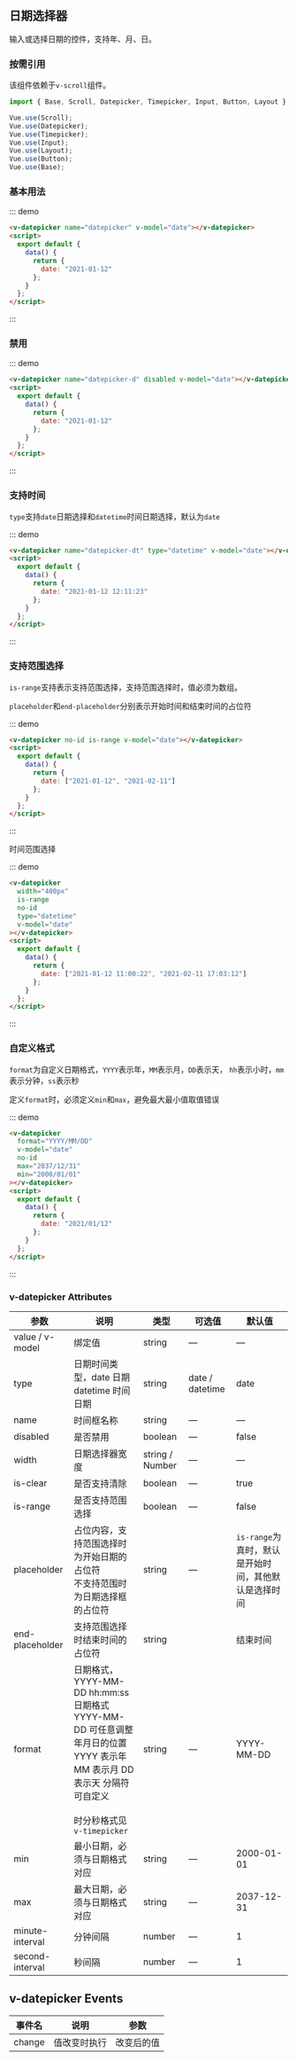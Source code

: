 ## 日期选择器

输入或选择日期的控件，支持年、月、日。
### 按需引用

该组件依赖于`v-scroll`组件。

```js
import { Base, Scroll, Datepicker, Timepicker, Input, Button, Layout } from "@reasy-team/reasy-ui";

Vue.use(Scroll);
Vue.use(Datepicker);
Vue.use(Timepicker);
Vue.use(Input);
Vue.use(Layout);
Vue.use(Button);
Vue.use(Base);
```

### 基本用法

::: demo

```html
<v-datepicker name="datepicker" v-model="date"></v-datepicker>
<script>
  export default {
    data() {
      return {
        date: "2021-01-12"
      };
    }
  };
</script>
```

:::

### 禁用

::: demo

```html
<v-datepicker name="datepicker-d" disabled v-model="date"></v-datepicker>
<script>
  export default {
    data() {
      return {
        date: "2021-01-12"
      };
    }
  };
</script>
```

:::

### 支持时间

`type`支持`date`日期选择和`datetime`时间日期选择，默认为`date`

::: demo

```html
<v-datepicker name="datepicker-dt" type="datetime" v-model="date"></v-datepicker>
<script>
  export default {
    data() {
      return {
        date: "2021-01-12 12:11:23"
      };
    }
  };
</script>
```

:::

### 支持范围选择

`is-range`支持表示支持范围选择，支持范围选择时，值必须为数组。

`placeholder`和`end-placeholder`分别表示开始时间和结束时间的占位符

::: demo

```html
<v-datepicker no-id is-range v-model="date"></v-datepicker>
<script>
  export default {
    data() {
      return {
        date: ["2021-01-12", "2021-02-11"]
      };
    }
  };
</script>
```

:::

时间范围选择

::: demo

```html
<v-datepicker
  width="400px"
  is-range 
  no-id
  type="datetime"
  v-model="date"
></v-datepicker>
<script>
  export default {
    data() {
      return {
        date: ["2021-01-12 11:00:22", "2021-02-11 17:03:12"]
      };
    }
  };
</script>
```

:::

### 自定义格式

`format`为自定义日期格式，`YYYY`表示年，`MM`表示月，`DD`表示天， `hh`表示小时，`mm`表示分钟，`ss`表示秒

定义`format`时，必须定义`min`和`max`，避免最大最小值取值错误

::: demo

```html
<v-datepicker
  format="YYYY/MM/DD"
  v-model="date"  
  no-id
  max="2037/12/31"
  min="2000/01/01"
></v-datepicker>
<script>
  export default {
    data() {
      return {
        date: "2021/01/12"
      };
    }
  };
</script>
```

:::

### v-datepicker Attributes

| 参数            | 说明                                                                                                                                                                     | 类型            | 可选值          | 默认值                                               |
| --------------- | ------------------------------------------------------------------------------------------------------------------------------------------------------------------------ | --------------- | --------------- | ---------------------------------------------------- |
| value / v-model | 绑定值                                                                                                                                                                   | string          | —               | —                                                    |
| type            | 日期时间类型，date 日期 <br />datetime 时间日期                                                                                                                          | string          | date / datetime | date                                                 |
| name            | 时间框名称                                                                                                                                                               | string          | —               | —                                                    |
| disabled        | 是否禁用                                                                                                                                                                 | boolean         | —               | false                                                |
| width           | 日期选择器宽度                                                                                                                                                           | string / Number | —               | —                                                    |
| is-clear        | 是否支持清除                                                                                                                                                             | boolean         | —               | true                                                 |
| is-range        | 是否支持范围选择                                                                                                                                                         | boolean         | —               | false                                                |
| placeholder     | 占位内容，支持范围选择时为开始日期的占位符<br />不支持范围时为日期选择框的占位符                                                                                         | string          | —               | `is-range`为真时，默认是开始时间，其他默认是选择时间 |
| end-placeholder | 支持范围选择时结束时间的占位符                                                                                                                                           | string          |                 | 结束时间                                             |
| format          | 日期格式，YYYY-MM-DD hh:mm:ss<br />日期格式 YYYY-MM-DD 可任意调整年月日的位置 <br />YYYY 表示年 MM 表示月 DD 表示天 分隔符可自定义<br /><br />时分秒格式见`v-timepicker` | string          | —               | YYYY-MM-DD                                           |
| min             | 最小日期，必须与日期格式对应                                                                                                                                             | string          | —               | 2000-01-01                                           |
| max             | 最大日期，必须与日期格式对应                                                                                                                                             | string          | —               | 2037-12-31                                           |
| minute-interval | 分钟间隔                                                                                                                                                                 | number          | —               | 1                                                    |
| second-interval | 秒间隔                                                                                                                                                                   | number          | —               | 1                                                    |

## v-datepicker Events

| 事件名 | 说明         | 参数       |
| ------ | ------------ | ---------- |
| change | 值改变时执行 | 改变后的值 |
